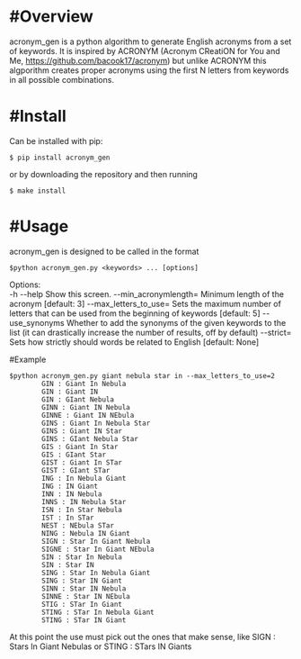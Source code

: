 #Overview
=====

acronym_gen is a python algorithm to generate English acronyms from a set of keywords. 
It is inspired by ACRONYM (Acronym CReatiON for You and Me, https://github.com/bacook17/acronym) but unlike ACRONYM this algporithm creates proper acronyms using the first N letters from keywords in all possible combinations.

#Install
=====

Can be installed with pip:
```
$ pip install acronym_gen
```
or by downloading the repository and then running
```
$ make install
```

#Usage
=====

acronym_gen is designed to be called in the format
```
$python acronym_gen.py <keywords> ... [options]
```

Options:                                                                       
   -h --help                  Show this screen.
   --min_acronymlength=<N>    Minimum length of the acronym [default: 3]
   --max_letters_to_use=<N>   Sets the maximum number of letters that can be used from the beginning of keywords [default: 5]
   --use_synonyms             Whether to add the synonyms of the given keywords to the list (it can drastically increase the number of results, off by default)
   --strict=<f>               Sets how strictly should words be related to English [default: None]

#Example
```
$python acronym_gen.py giant nebula star in --max_letters_to_use=2
        GIN : Giant In Nebula
        GIN : Giant IN
        GIN : GIant Nebula
        GINN : Giant IN Nebula
        GINNE : Giant IN NEbula
        GINS : Giant In Nebula Star
        GINS : Giant IN Star
        GINS : GIant Nebula Star
        GIS : Giant In Star
        GIS : GIant Star
        GIST : Giant In STar
        GIST : GIant STar
        ING : In Nebula Giant
        ING : IN Giant
        INN : IN Nebula
        INNS : IN Nebula Star
        ISN : In Star Nebula
        IST : In STar
        NEST : NEbula STar
        NING : Nebula IN Giant
        SIGN : Star In Giant Nebula
        SIGNE : Star In Giant NEbula
        SIN : Star In Nebula
        SIN : Star IN
        SING : Star In Nebula Giant
        SING : Star IN Giant
        SINN : Star IN Nebula
        SINNE : Star IN NEbula
        STIG : STar In Giant
        STING : STar In Nebula Giant
        STING : STar IN Giant
```
At this point the use must pick out the ones that make sense, like SIGN : Stars In Giant Nebulas or STING : STars IN Giants
